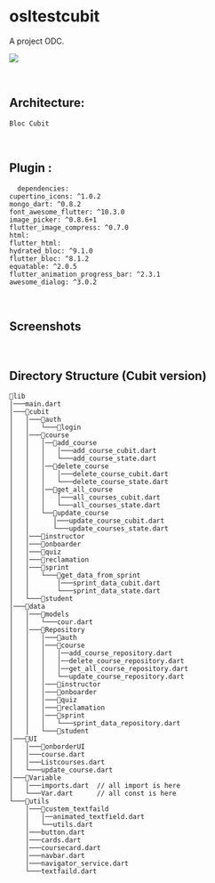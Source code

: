 # osltestcubit

A project ODC.
<p align="start">
<img src="https://img.shields.io/github/last-commit/odc-student/learning-management-system-mobile/feat-1?label=Last%20commit">
</p>

<br/>

## Architecture:

    Bloc Cubit

<br/>

## Plugin :

      dependencies:
    cupertino_icons: ^1.0.2
    mongo_dart: ^0.8.2
    font_awesome_flutter: ^10.3.0
    image_picker: ^0.8.6+1
    flutter_image_compress: ^0.7.0
    html:
    flutter_html:
    hydrated_bloc: ^9.1.0
    flutter_bloc: ^8.1.2
    equatable: ^2.0.5
    flutter_animation_progress_bar: ^2.3.1
    awesome_dialog: ^3.0.2

<br/>

## Screenshots

<br/>

## Directory Structure (Cubit version)

    📂lib
    │───main.dart  
    │───📂cubit
    │   │───📂auth
    │   │   └───📂login
    │   │───📂course
    │   │   │──📂add_course
    │   │   │   │───add_course_cubit.dart
    │   │   │   └───add_course_state.dart
    │   │   │──📂delete_course
    │   │   │   │───delete_course_cubit.dart
    │   │   │   └───delete_course_state.dart
    │   │   │──📂get_all_course
    │   │   │   │───all_courses_cubit.dart
    │   │   │   └───all_courses_state.dart
    │   │   └──📂update_course
    │   │      │───update_course_cubit.dart
    │   │      └───update_courses_state.dart
    │   │───📂instructor
    │   │───📂onboarder
    │   │───📂quiz
    │   │───📂reclamation
    │   │───📂sprint
    │   │   └───📂get_data_from_sprint
    │   │       │───sprint_data_cubit.dart
    │   │       └───sprint_data_state.dart
    │   └───📂student
    │───📂data
    │   │───📂models
    │   │   └───cour.dart
    │   │───📂Repository
    │   │   │───📂auth
    │   │   │───📂course
    │   │   │   │──add_course_repository.dart
    │   │   │   │──delete_course_repository.dart
    │   │   │   │──get_all_course_repository.dart
    │   │   │   └──update_course_repository.dart
    │   │   │───📂instructor
    │   │   │───📂onboarder
    │   │   │───📂quiz
    │   │   │───📂reclamation
    │   │   │───📂sprint
    │   │   │   └───sprint_data_repository.dart
    │   │   └───📂student
    │───📂UI
    │   │───📂onborderUI
    │   │───course.dart
    │   │───Listcourses.dart
    │   └───update_course.dart
    │───📂Variable
    │   │───imports.dart  // all import is here
    │   └───Var.dart      // all const is here
    └───📂utils
        │───📂custem_textfaild
        │   │──animated_textfield.dart
        │   └──utils.dart
        │───button.dart
        │───cards.dart
        │───coursecard.dart
        │───navbar.dart
        │───navigator_service.dart
        └───textfaild.dart


